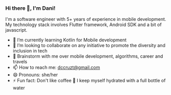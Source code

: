 ### Hi there 👋, I'm Dani!

I'm a software engineer with 5+ years of experience in mobile development. My technology stack involves Flutter framework, Android SDK and a bit of javascript.



<!-- - 🔭 I’m currently working on ... -->
- 🌱 I’m currently learning Kotlin for Mobile development
- 👯 I’m looking to collaborate on any initiative to promote the diversity and inclusion in tech
- 💬 Brainstorm with me over mobile development, algorithms, career and travels
- 📫 How to reach me: dccruzt@gmail.com
- 😄 Pronouns: she/her
- ⚡ Fun fact: Don't like coffee 😬 I keep myself hydrated with a full bottle of water
